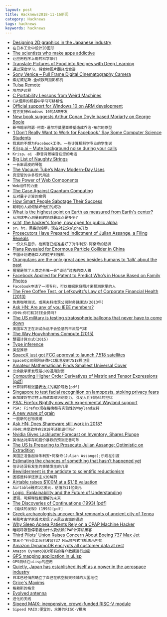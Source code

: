 ```yaml
---
layout: post
title: Hacknews2018-11-16新闻
category: Hacknews
tags: hacknews
keywords: hacknews
---
```




- [Designing 2D graphics in the Japanese industry](https://vgdensetsu.tumblr.com/post/179656817318/designing-2d-graphics-in-the-japanese-industry)
- `在日本工业中设计2D图形`
- [The scientists who make apps addictive](https://www.1843magazine.com/features/the-scientists-who-make-apps-addictive)
- `让应用程序上瘾的科学家们`
- [Translate Pictures of Food into Recipes with Deep Learning](https://towardsdatascience.com/this-ai-is-hungry-b2a8655528be)
- `通过深度学习，将食物图片翻译成食谱`
- [Sony Venice – Full Frame Digital Cinematography Camera](https://pro.sony/ue_US/products/digital-cinema-cameras/venice)
- `索尼威尼斯-全帧数码摄影相机`
- [Tulsa Remote](https://tulsaremote.com/#hero)
- `塔尔萨远程`
- [C Portability Lessons from Weird Machines](https://begriffs.com/posts/2018-11-15-c-portability.html)
- `C从怪异的机器中学习可移植性`
- [Official support for Windows 10 on ARM development](https://blogs.windows.com/buildingapps/2018/11/15/official-support-for-windows-10-on-arm-development/)
- `官方支持Windows 10的ARM开发`
- [New book suggests Arthur Conan Doyle based Moriarty on George Boole](https://www.irishtimes.com/news/science/could-sherlock-holmes-s-true-nemesis-have-been-a-mathematician-1.3694917)
- `新书暗示阿瑟·柯南·道尔将莫里亚蒂塑造成乔治·布尔的原型`
- [‘I Don’t Really Want to Work for Facebook.’ Say Some Computer Science Students](https://www.nytimes.com/2018/11/15/technology/jobs-facebook-computer-science-students.html)
- `我真的不想为Facebook工作。一些计算机科学专业的学生说`
- [Krisp.ai – Mute background noise during your calls](https://krisp.ai/index.html)
- `Krisp。ai -静音背景噪音在您的电话`
- [Big List of Naughty Strings](https://github.com/minimaxir/big-list-of-naughty-strings)
- `一长串调皮的琴弦`
- [The Vacuum Tube’s Many Modern-Day Uses](https://tedium.co/2018/11/13/vacuum-tubes-modern-day/)
- `真空管的许多现代用途`
- [The Power of Web Components](https://hacks.mozilla.org/2018/11/the-power-of-web-components/)
- `Web组件的力量`
- [The Case Against Quantum Computing](https://spectrum.ieee.org/computing/hardware/the-case-against-quantum-computing)
- `反对量子计算的案例`
- [How  Smart People Sabotage Their Success](https://hbr.org/2018/11/5-ways-smart-people-sabotage-their-success)
- `聪明的人如何破坏他们的成功`
- [What is the highest point on Earth as measured from Earth&#39;s center?](https://oceanservice.noaa.gov/facts/highestpoint.html)
- `从地球中心测量到的地球最高点是多少?`
- [sr.ht, the hacker&#39;s forge, now open for public alpha](https://drewdevault.com/2018/11/15/sr.ht-general-availability.html)
- `sr。ht，黑客的熔炉，现在对公众alpha开放`
- [Prosecutors Have Prepared Indictment of Julian Assange, a Filing Reveals](https://www.nytimes.com/2018/11/16/us/politics/julian-assange-indictment-wikileaks.html)
- `一份文件显示，检察官已经准备好了对朱利安·阿桑奇的起诉`
- [Plans Revealed for Enormous Particle Collider in China](https://gizmodo.com/plans-revealed-for-enormous-particle-collider-in-china-1830444169)
- `中国计划建造巨大的粒子对撞机`
- [Orangutans are the only great apes besides humans to ‘talk’ about the past](https://www.sciencemag.org/news/2018/11/orangutans-are-only-great-apes-besides-humans-talk-about-past)
- `猩猩是除了人类之外唯一会“谈论”过去的类人猿`
- [Facebook Applied for Patent to Predict Who’s in House Based on Family Photos](https://www.buzzfeednews.com/article/nicolenguyen/facebook-household-prediction-patent)
- `Facebook申请了一项专利，可以根据家庭照片来预测家里的人`
- [The Free Coffee Test, or Lefkowitz’s Law of Corporate Financial Health (2013)](https://jasonlefkowitz.net/2013/05/introducing-lefkowitzs-law-of-corporate-financial-health/)
- `免费咖啡测试，或莱夫科维茨公司财务健康法(2013年)`
- [Ask HN: Are any of you IEEE members?](item?id=18450564)
- `问HN:你们有IEEE会员吗?`
- [The US military is testing stratospheric balloons that never have to come down](https://www.technologyreview.com/s/612417/darpa-is-testing-stratospheric-balloons-that-ride-the-wind-so-they-never-have-to-come-down/)
- `美国军方正在测试永远不会坠落的平流层气球`
- [The Way Houyhnhnms Compute (2015)](http://ngnghm.github.io/blog/2015/08/02/chapter-1-the-way-houyhnhnms-compute/)
- `慧骃计算方式(2015)`
- [Type inference](https://eli.thegreenplace.net/2018/type-inference/)
- `类型推断`
- [SpaceX just got FCC approval to launch 7,518 satellites](https://www.fastcompany.com/90268592/elon-musks-spacex-just-got-fcc-approval-to-launch-7518-satellites)
- `SpaceX公司刚刚获得FCC批准发射7518颗卫星`
- [Amateur Mathematician Finds Smallest Universal Cover](https://www.quantamagazine.org/amateur-mathematician-finds-smallest-universal-cover-20181115/)
- `业余数学家发现最小的通用封面`
- [Computing Higher Order Derivatives of Matrix and Tensor Expressions [pdf]](http://www.matrixcalculus.org/matrixcalculus.pdf)
- `计算矩阵和张量表达式的高阶导数[pdf]`
- [Singapore to test facial recognition on lampposts, stoking privacy fears](https://www.reuters.com/article/us-singapore-surveillance/singapore-to-test-facial-recognition-on-lampposts-stoking-privacy-fears-idUSKBN1HK0RV)
- `新加坡将在灯柱上测试面部识别能力，引发人们对隐私的担忧`
- [PSA: Firefox Nightly now with experimental Wayland support](https://glandium.org/blog/?p=3899)
- `PSA: Firefox现在每晚都有实验性的Wayland支持`
- [A new wave of grain](https://www.boulderweekly.com/special-editions/new-wave-grain/)
- `一股新的谷物浪潮`
- [Ask HN: Does Shareware still work in 2018?](item?id=18459164)
- `问HN:共享软件在2018年还能运行吗?`
- [Nvidia Gives Lackluster Forecast on Inventory, Shares Plunge](https://www.bloomberg.com/news/articles/2018-11-15/nvidia-gives-weak-forecast-citing-inventory-stock-slumps)
- `英伟达对库存和股价暴跌的预测乏善可陈`
- [The US Is Preparing to Prosecute Julian Assange; Optimistic on Extradition](https://www.wsj.com/articles/u-s-is-optimistic-it-will-prosecute-assange-1542323142)
- `美国正准备起诉朱利安•阿桑奇(Julian Assange);乐观在引渡`
- [Estimating the chances of something that hasn’t happened yet](https://www.johndcook.com/blog/2010/03/30/statistical-rule-of-three/)
- `估计还没有发生的事情发生的几率`
- [Bewilderment is the antidote to scientific reductionism](http://nautil.us/issue/66/clockwork/we-are-all-bewildered-machines)
- `困惑是科学还原主义的解药`
- [Airtable raises $100M at a $1.1B valuation](https://techcrunch.com/2018/11/15/airtable-maker-of-a-coding-platform-for-non-techies-raises-100m-at-a-1-1b-valuation/)
- `Airtable融资1亿美元，估值为11亿美元`
- [Logic, Explainability and the Future of Understanding](https://blog.stephenwolfram.com/2018/11/logic-explainability-and-the-future-of-understanding/)
- `逻辑，可解释性和理解的未来`
- [The Discoveries of Continuations (1993) [pdf]](http://www.math.bas.bg/~bantchev/place/iswim/conti-disco.pdf)
- `《延续的发现》(1993)[pdf]`
- [Greek archaeologists uncover first remnants of ancient city of Tenea](https://edition.cnn.com/style/article/tenea-archeology-greece-scli-intl/index.html)
- `希腊考古学家首次发现了天尼亚古城的遗迹`
- [Why Sleep Apnea Patients Rely on a CPAP Machine Hacker](https://motherboard.vice.com/en_us/article/xwjd4w/im-possibly-alive-because-it-exists-why-sleep-apnea-patients-rely-on-a-cpap-machine-hacker)
- `睡眠呼吸暂停患者为什么要依赖CPAP计算机黑客`
- [Third Pilots&#39; Union Raises Concern About Boeing 737 Max Jet](https://www.bloomberg.com/news/articles/2018-11-15/third-pilots-union-raises-concern-about-boeing-s-737-max-jet)
- `第三个飞行员工会对波音737 Max喷气式飞机表示担忧`
- [Amazon DynamoDB encrypts all customer data at rest](https://aws.amazon.com/about-aws/whats-new/2018/11/amazon-dynamodb-encrypts-all-customer-data-at-rest/)
- `Amazon DynamoDB对所有的客户数据进行加密`
- [GPS mapping application in uLisp](http://www.ulisp.com/show?2DT6)
- `GPS测绘在uLisp的应用`
- [Quietly, Japan has established itself as a power in the aerospace industry](https://arstechnica.com/science/2018/11/long-on-tradition-japan-grapples-with-a-rapidly-changing-rocket-industry/)
- `日本已经悄然确立了自己在航空航天领域的大国地位`
- [Grice&#39;s Maxims](https://www.sas.upenn.edu/~haroldfs/dravling/grice.html)
- `格赖斯的格言`
- [Evolved antenna](https://en.wikipedia.org/wiki/Evolved_antenna)
- `进化的天线`
- [Sipeed MAIX: inexpensive,  crowd-funded RISC-V module](https://www.indiegogo.com/projects/sipeed-maix-the-world-first-risc-v-64-ai-module#/)
- `Sipeed MAIX:便宜的，众筹的RISC-V模块`

